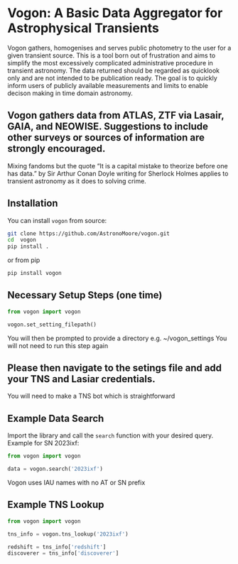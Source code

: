 # Vogon: A Basic Data Aggregator for Astrophysical Transients

Vogon gathers, homogenises and serves public photometry to the user for a given transient source. This is a tool born out of frustration and aims to simplify the most excessively complicated administrative procedure in transient astronomy. The data returned should be regarded as quicklook only and are not intended to be publication ready. The goal is to quickly inform users of publicly available measurements and limits to enable decison making in time domain astronomy. 

## Vogon gathers data from ATLAS, ZTF via Lasair, GAIA, and NEOWISE. Suggestions to include other surveys or sources of information are strongly encouraged.

Mixing fandoms but the quote “It is a capital mistake to theorize before one has data.” by Sir Arthur Conan Doyle writing for Sherlock Holmes applies to transient astronomy as it does to solving crime.


## Installation

You can install `vogon` from source:

```bash 
git clone https://github.com/AstronoMoore/vogon.git
cd  vogon
pip install .
```
or from pip 

```bash 
pip install vogon
```

## Necessary Setup Steps (one time)

```python
from vogon import vogon

vogon.set_setting_filepath()

```
You will then be prompted to provide a directory e.g. ~/vogon_settings 
You will not need to run this step again


## Please then navigate to the setings file and add your TNS and Lasiar credentials.

You will need to make a TNS bot which is straightforward

## Example Data Search

Import the library and call the `search` function with your desired query. Example for SN 2023ixf:

```python
from vogon import vogon

data = vogon.search('2023ixf')
```

Vogon uses IAU names with no AT or SN prefix


## Example TNS Lookup

```python
from vogon import vogon

tns_info = vogon.tns_lookup('2023ixf')

redshift = tns_info['redshift']
discoverer = tns_info['discoverer']
```

